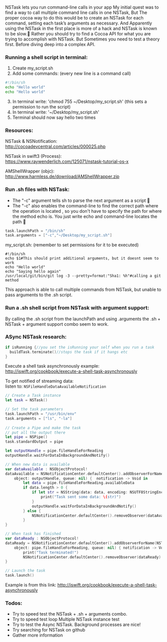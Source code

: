 NSTask lets you run command-line calls in your app<!--more--> My initial quest was to find a way to call multiple command line calls in one NSTask, But The proper cocoa way to do this would be to create an NSTask for each command, setting each task’s arguments as necessary. And Apparently using the NSTask in the first place is more of a hack and NSTask is known to be slow.🔑 Rather you should try to find a Cocoa API for what you are trying to accomplish with NSTask. But Sometimes you need to test a theory first. Before diving deep into a complex API.


### Running a shell script in terminal:

1. Create my_script.sh
2. Add some commands: (every new line is a command call)
```bash
#!/bin/sh
echo "Hello world"
echo "Hello world"
```
3. In terminal write: 'chmod 755 ~/Desktop/my_script.sh' (this sets a permission to run the script)
4. In terminal write: '~/Desktop/my_script.sh'
5. Terminal should now say hello two times

### Resources: 

NSTask & NSNotification:  
http://cocoadevcentral.com/articles/000025.php

NSTask in swift3 (Process):  
https://www.raywenderlich.com/125071/nstask-tutorial-os-x

AMShellWrapper (objc):  
http://www.harmless.de/download/AMShellWrapper.zip

### Run .sh files with NSTask: 
 - The "-c" argument tells sh to parse the next argument as a script 🔑  
 - The "-c" also enables the command-line to find the correct path where the operation is located , so you don't have to specify the path for where the method echo is. You just write echo and command-line locates the path 🔑  
```swift
task.launchPath = "/bin/sh"
task.arguments = ["-c","~/Desktop/my_script.sh"]
```
my_script.sh: (remember to set permissions for it to be executed)
```shell
#!/bin/sh
echo $1#This should print additional arguments, but it doesnt seem to work
echo "Hello world"
echo "Saying hello again"
/usr/local/git/bin/git log -3 --pretty=format:"Sha1: %h"#calling a git method
```
This approach is able to call multiple commands from NSTask, but unable to pass arguments to the .sh script.

### Run a .sh shell script from NSTask with argument support:
By calling the .sh script from the launchPath and using .arguments the .sh + NSTask + argument support combo seem to work. 

### ASync NSTask research:
```swift
if isRunning {//you set the isRunning your self when you run a task
  buildTask.terminate()//stops the task if it hangs etc
}
```
Execute a shell task asynchronously example:  
http://iswift.org/cookbook/execute-a-shell-task-asynchronously

To get notified of streaming data:  
listen to: ``NSFileHandleDataAvailableNotification``

```swift
// Create a Task instance
let task = NSTask()

// Set the task parameters
task.launchPath = "/usr/bin/env"
task.arguments = ["ls", "-la"]
 
// Create a Pipe and make the task
// put all the output there
let pipe = NSPipe()
task.standardOutput = pipe

let outputHandle = pipe.fileHandleForReading
outputHandle.waitForDataInBackgroundAndNotify()

// When new data is available
var dataAvailable : NSObjectProtocol!
dataAvailable = NSNotificationCenter.defaultCenter().addObserverForName(NSFileHandleDataAvailableNotification,
    object: outputHandle, queue: nil) {  notification -> Void in
        let data = pipe.fileHandleForReading.availableData
        if data.length > 0 {
            if let str = NSString(data: data, encoding: NSUTF8StringEncoding) {
                print("Task sent some data: \(str)")
            }
            outputHandle.waitForDataInBackgroundAndNotify()
        } else {
            NSNotificationCenter.defaultCenter().removeObserver(dataAvailable)
        }
}

// When task has finished
var dataReady : NSObjectProtocol!
dataReady = NSNotificationCenter.defaultCenter().addObserverForName(NSTaskDidTerminateNotification,
    object: pipe.fileHandleForReading, queue: nil) { notification -> Void in
        print("Task terminated!")
        NSNotificationCenter.defaultCenter().removeObserver(dataReady)
}

// Launch the task
task.launch()
```

Example is from this link: http://iswift.org/cookbook/execute-a-shell-task-asynchronously  



### Todos: 
- Try to speed test the NSTask + .sh + arguments combo.
- Try to speed test loop Multiple NSTask instance test
- Try to test the Async NSTask. Background processes are nice!
- Try searching for NSTask on github
- Gather more information